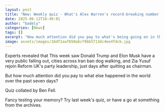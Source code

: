```yaml
---
layout: post
title: "New: Weekly quiz - What's Alex Warren's record-breaking number one hit called?"
date: 2025-06-12T16:49:01
author: "badely"
categories: [News]
tags: []
excerpt: "How much attention did you pay to what's being going on in the world over the past seven days?"
image: assets/images/16df2aaf650a6cf9bb5713dc4ee4fdcb.jpg
---
```


Experts revealed that This week saw Donald Trump and Elon Musk have a very public falling out, cities across Iran ban dog walking, and Zia Yusuf rejoin Reform UK's party leadership, just days after quitting as chairman.

But how much attention did you pay to what else happened in the world over the past seven days?

Quiz collated by Ben Fell.

Fancy testing your memory? Try last week's quiz, or have a go at something from the archives.

